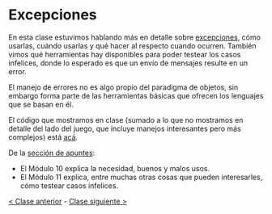 # Excepciones

En esta clase estuvimos hablando más en detalle sobre [excepciones](http://wiki.uqbar.org/wiki/articles/excepciones.html), cómo usarlas, cuándo usarlas y qué hacer al respecto cuando ocurren. También vimos qué herramientas hay disponibles para poder testear los casos infelices, donde lo esperado es que un envío de mensajes resulte en un error.

El manejo de errores no es algo propio del paradigma de objetos, sin embargo forma parte de las herramientas básicas que ofrecen los lenguajes que se basan en él.

El código que mostramos en clase (sumado a lo que no mostramos en detalle del lado del juego, que incluye manejos interesantes pero más complejos) está [acá](https://github.com/pdep-mit/ejemplos-de-clase-wollok/tree/master/src/clase08).

De la [sección de apuntes](http://www.pdep.com.ar/material/apuntes):
  - El Módulo 10 explica la necesidad, buenos y malos usos.
  - El Módulo 11 explica, entre muchas otras cosas que pueden interesarles, cómo testear casos infelices.
  
[< Clase anterior](https://github.com/pdep-mit/bitacora-de-clase/blob/master/clase-23.md) - [Clase siguiente >](https://github.com/pdep-mit/bitacora-de-clase/blob/master/clase-25.md)
